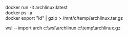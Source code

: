 docker run -it archlinux:latest  
docker ps -a  
docker export "id" | gzip > /mnt/c/temp/archlinux.tar.gz  


wsl --import arch c:\wsl\archlinux c:\temp\archlinux.gz
